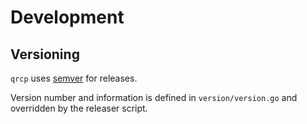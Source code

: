 # Development

## Versioning

`qrcp` uses [semver](https://semver.org) for releases.

Version number and information is defined in `version/version.go` and overridden by the releaser script.